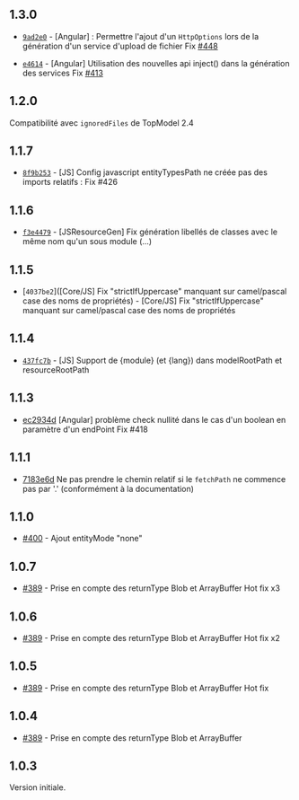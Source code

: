 ## 1.3.0

- [`9ad2e0`](https://github.com/klee-contrib/topmodel/commit/8f9b2535d25ca7918176e7f0c3b62c441612a877) - [Angular] : Permettre l'ajout d'un `HttpOptions` lors de la génération d'un service d'upload de fichier
  Fix [#448](https://github.com/klee-contrib/topmodel/issues/448)

- [`e4614`](https://github.com/klee-contrib/topmodel/commit/e4614c7206e701f937cdf17e7fcbfc0d2178280b) - [Angular] Utilisation des  nouvelles api inject() dans la génération des services
  Fix [#413](https://github.com/klee-contrib/topmodel/issues/413)

## 1.2.0

Compatibilité avec `ignoredFiles` de TopModel 2.4

## 1.1.7

- [`8f9b253`](https://github.com/klee-contrib/topmodel/commit/8f9b2535d25ca7918176e7f0c3b62c441612a877) - [JS] Config javascript entityTypesPath ne créée pas des imports relatifs : Fix #426

## 1.1.6

- [`f3e4479`](https://github.com/klee-contrib/topmodel/commit/f3e447955bdb11c30deb6c3d55fa51bb0b3890f1) - [JSResourceGen] Fix génération libellés de classes avec le même nom qu'un sous module (...)

## 1.1.5

- [`4037be2`]([Core/JS] Fix "strictIfUppercase" manquant sur camel/pascal case des noms de propriétés) - [Core/JS] Fix "strictIfUppercase" manquant sur camel/pascal case des noms de propriétés

## 1.1.4

- [`437fc7b`](https://github.com/klee-contrib/topmodel/commit/437fc7b20114047d51f6b5100f3214f483920324) - [JS] Support de {module} (et {lang}) dans modelRootPath et resourceRootPath

## 1.1.3

- [ec2934d](https://github.com/klee-contrib/topmodel/commit/ec2934d07f8ddcc64992d0f436212e2a190d6a6f) [Angular] problème check nullité dans le cas d'un boolean en paramètre d'un endPoint Fix #418

## 1.1.1

- [7183e6d](https://github.com/klee-contrib/topmodel/commit/7183e6dfc6261e7e096ebc24f0ebb6b70b819442) Ne pas prendre le chemin relatif si le `fetchPath` ne commence pas par '.' (conformément à la documentation)

## 1.1.0

- [#400](https://github.com/klee-contrib/topmodel/pull/400) - Ajout entityMode "none"

## 1.0.7

- [#389](https://github.com/klee-contrib/topmodel/pull/389) - Prise en compte des returnType Blob et ArrayBuffer Hot fix x3

## 1.0.6

- [#389](https://github.com/klee-contrib/topmodel/pull/389) - Prise en compte des returnType Blob et ArrayBuffer Hot fix x2

## 1.0.5

- [#389](https://github.com/klee-contrib/topmodel/pull/389) - Prise en compte des returnType Blob et ArrayBuffer Hot fix

## 1.0.4

- [#389](https://github.com/klee-contrib/topmodel/pull/389) - Prise en compte des returnType Blob et ArrayBuffer

## 1.0.3

Version initiale.
